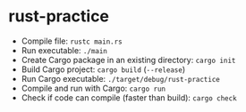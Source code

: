 # rust-practice
- Compile file: `rustc main.rs`
- Run executable: `./main`
- Create Cargo package in an existing directory: `cargo init`
- Build Cargo project: `cargo build` (`--release`)
- Run Cargo executable: `./target/debug/rust-practice`
- Compile and run with Cargo: `cargo run`
- Check if code can compile (faster than build): `cargo check`